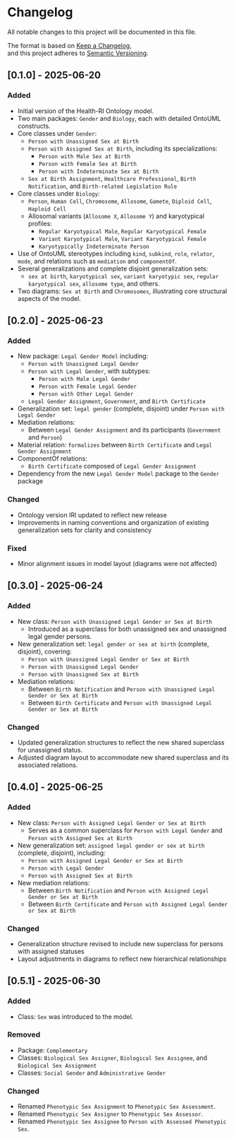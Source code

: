 # Changelog

All notable changes to this project will be documented in this file.

The format is based on [Keep a Changelog](https://keepachangelog.com/en/1.1.0/),  
and this project adheres to [Semantic Versioning](https://semver.org/spec/v2.0.0.html).

## [0.1.0] - 2025-06-20

### Added

- Initial version of the Health-RI Ontology model.
- Two main packages: `Gender` and `Biology`, each with detailed OntoUML constructs.
- Core classes under `Gender`:
  - `Person with Unassigned Sex at Birth`
  - `Person with Assigned Sex at Birth`, including its specializations:
    - `Person with Male Sex at Birth`
    - `Person with Female Sex at Birth`
    - `Person with Indeterminate Sex at Birth`
  - `Sex at Birth Assignment`, `Healthcare Professional`, `Birth Notification`, and `Birth-related Legislation Rule`
- Core classes under `Biology`:
  - `Person`, `Human Cell`, `Chromosome`, `Allosome`, `Gamete`, `Diploid Cell`, `Haploid Cell`
  - Allosomal variants (`Allosome X`, `Allosome Y`) and karyotypical profiles:
    - `Regular Karyotypical Male`, `Regular Karyotypical Female`
    - `Variant Karyotypical Male`, `Variant Karyotypical Female`
    - `Karyotypically Indeterminate Person`
- Use of OntoUML stereotypes including `kind`, `subkind`, `role`, `relator`, `mode`, and relations such as `mediation` and `componentOf`.
- Several generalizations and complete disjoint generalization sets:
  - `sex at birth`, `karyotypical sex`, `variant karyotypic sex`, `regular karyotypical sex`, `allosome type`, and others.
- Two diagrams: `Sex at Birth` and `Chromosomes`, illustrating core structural aspects of the model.

## [0.2.0] - 2025-06-23

### Added

- New package: `Legal Gender Model` including:
  - `Person with Unassigned Legal Gender`
  - `Person with Legal Gender`, with subtypes:
    - `Person with Male Legal Gender`
    - `Person with Female Legal Gender`
    - `Person with Other Legal Gender`
  - `Legal Gender Assignment`, `Government`, and `Birth Certificate`
- Generalization set: `legal gender` (complete, disjoint) under `Person with Legal Gender`
- Mediation relations:
  - Between `Legal Gender Assignment` and its participants (`Government` and `Person`)
- Material relation: `formalizes` between `Birth Certificate` and `Legal Gender Assignment`
- ComponentOf relations:
  - `Birth Certificate` composed of `Legal Gender Assignment`
- Dependency from the new `Legal Gender Model` package to the `Gender` package

### Changed

- Ontology version IRI updated to reflect new release
- Improvements in naming conventions and organization of existing generalization sets for clarity and consistency

### Fixed

- Minor alignment issues in model layout (diagrams were not affected)

## [0.3.0] - 2025-06-24

### Added

- New class: `Person with Unassigned Legal Gender or Sex at Birth`
  - Introduced as a superclass for both unassigned sex and unassigned legal gender persons.
- New generalization set: `legal gender or sex at birth` (complete, disjoint), covering:
  - `Person with Unassigned Legal Gender or Sex at Birth`
  - `Person with Unassigned Legal Gender`
  - `Person with Unassigned Sex at Birth`
- Mediation relations:
  - Between `Birth Notification` and `Person with Unassigned Legal Gender or Sex at Birth`
  - Between `Birth Certificate` and `Person with Unassigned Legal Gender or Sex at Birth`

### Changed

- Updated generalization structures to reflect the new shared superclass for unassigned status.
- Adjusted diagram layout to accommodate new shared superclass and its associated relations.

## [0.4.0] - 2025-06-25

### Added

- New class: `Person with Assigned Legal Gender or Sex at Birth`
  - Serves as a common superclass for `Person with Legal Gender` and `Person with Assigned Sex at Birth`
- New generalization set: `assigned legal gender or sex at birth` (complete, disjoint), including:
  - `Person with Assigned Legal Gender or Sex at Birth`
  - `Person with Legal Gender`
  - `Person with Assigned Sex at Birth`
- New mediation relations:
  - Between `Birth Notification` and `Person with Assigned Legal Gender or Sex at Birth`
  - Between `Birth Certificate` and `Person with Assigned Legal Gender or Sex at Birth`

### Changed

- Generalization structure revised to include new superclass for persons with assigned statuses
- Layout adjustments in diagrams to reflect new hierarchical relationships

## [0.5.1] - 2025-06-30

### Added

- Class: `Sex` was introduced to the model.

### Removed

- Package: `Complementary`
- Classes: `Biological Sex Assigner`, `Biological Sex Assignee`, and `Biological Sex Assignment`
- Classes: `Social Gender` and `Administrative Gender`

### Changed

- Renamed `Phenotypic Sex Assignment` to `Phenotypic Sex Assessment`.
- Renamed `Phenotypic Sex Assigner` to `Phenotypic Sex Assessor`.
- Renamed `Phenotypic Sex Assignee` to `Person with Assessed Phenotypic Sex`.
